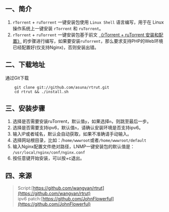 ## 一、简介

1. `rTorrent` + `ruTorrent` 一键安装包使用 `Linux Shell` 语言编写，用于在 Linux 操作系统上一键安装 `rTorrent` 和 `ruTorrent`。
2. `rTorrent` + `ruTorrent` 一键安装包基于前文 [《rTorrent + ruTorrent 安装和配置》](http://wangyan.org/blog/rtorrent-and-rutorrent-tutorial.html) 的步骤进行编写，如果要安装`ruTorrent`，那么要求支持PHP的Web环境已经配置好(仅支持Nginx)，否则安装出错。

## 二、下载地址

通过Git下载

    	git clone git://github.com/asuna/rtrut.git
    	cd rtrut && ./install.sh

## 三、安装步骤

1. 选择是否需要安装ruTorrent，默认值`y`，如果选择`n`，则跳至最后一步。
2. 选择是否需要支持ipv6，默认值`n`，请确认安装环境是否支持ipv6。
3. 输入IP或者域名，默认会自动获取，如果不准确请手动输入。
4. 选择网站根目录，比如：/`home/wwwroot`或者`/home/wwwroot/default`
5. 输入Nginx配置文件绝对路径，LNMP一键安装包的默认值是：
    `/usr/local/nginx/conf/nginx.conf`
6. 按任意键开始安装，可以按+c退出。

## 四、来源    
>   Script:[https://github.com/wangyan/rtrut](https://github.com/wangyan/rtrut)    
>	ipv6 patch:[https://github.com/JohnFlowerful](https://github.com/JohnFlowerful)
